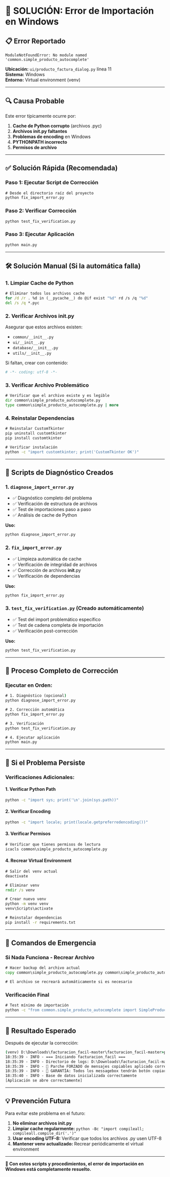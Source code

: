# 🔧 SOLUCIÓN: Error de Importación en Windows

## 📋 **Error Reportado**
```
ModuleNotFoundError: No module named 'common.simple_producto_autocomplete'
```

**Ubicación:** `ui/producto_factura_dialog.py` línea 11  
**Sistema:** Windows  
**Entorno:** Virtual environment (venv)

---

## 🔍 **Causa Probable**

Este error típicamente ocurre por:
1. **Cache de Python corrupto** (archivos .pyc)
2. **Archivos __init__.py faltantes**
3. **Problemas de encoding** en Windows
4. **PYTHONPATH incorrecto**
5. **Permisos de archivo**

---

## ✅ **Solución Rápida (Recomendada)**

### **Paso 1: Ejecutar Script de Corrección**
```cmd
# Desde el directorio raíz del proyecto
python fix_import_error.py
```

### **Paso 2: Verificar Corrección**
```cmd
python test_fix_verification.py
```

### **Paso 3: Ejecutar Aplicación**
```cmd
python main.py
```

---

## 🛠️ **Solución Manual (Si la automática falla)**

### **1. Limpiar Cache de Python**
```cmd
# Eliminar todos los archivos cache
for /d /r . %d in (__pycache__) do @if exist "%d" rd /s /q "%d"
del /s /q *.pyc
```

### **2. Verificar Archivos __init__.py**
Asegurar que estos archivos existen:
- `common/__init__.py`
- `ui/__init__.py`
- `database/__init__.py`
- `utils/__init__.py`

Si faltan, crear con contenido:
```python
# -*- coding: utf-8 -*-
```

### **3. Verificar Archivo Problemático**
```cmd
# Verificar que el archivo existe y es legible
dir common\simple_producto_autocomplete.py
type common\simple_producto_autocomplete.py | more
```

### **4. Reinstalar Dependencias**
```cmd
# Reinstalar CustomTkinter
pip uninstall customtkinter
pip install customtkinter

# Verificar instalación
python -c "import customtkinter; print('CustomTkinter OK')"
```

---

## 🧪 **Scripts de Diagnóstico Creados**

### **1. `diagnose_import_error.py`**
- ✅ Diagnóstico completo del problema
- ✅ Verificación de estructura de archivos
- ✅ Test de importaciones paso a paso
- ✅ Análisis de cache de Python

**Uso:**
```cmd
python diagnose_import_error.py
```

### **2. `fix_import_error.py`**
- ✅ Limpieza automática de cache
- ✅ Verificación de integridad de archivos
- ✅ Corrección de archivos __init__.py
- ✅ Verificación de dependencias

**Uso:**
```cmd
python fix_import_error.py
```

### **3. `test_fix_verification.py`** (Creado automáticamente)
- ✅ Test del import problemático específico
- ✅ Test de cadena completa de importación
- ✅ Verificación post-corrección

**Uso:**
```cmd
python test_fix_verification.py
```

---

## 🎯 **Proceso Completo de Corrección**

### **Ejecutar en Orden:**
```cmd
# 1. Diagnóstico (opcional)
python diagnose_import_error.py

# 2. Corrección automática
python fix_import_error.py

# 3. Verificación
python test_fix_verification.py

# 4. Ejecutar aplicación
python main.py
```

---

## 🚨 **Si el Problema Persiste**

### **Verificaciones Adicionales:**

#### **1. Verificar Python Path**
```cmd
python -c "import sys; print('\n'.join(sys.path))"
```

#### **2. Verificar Encoding**
```cmd
python -c "import locale; print(locale.getpreferredencoding())"
```

#### **3. Verificar Permisos**
```cmd
# Verificar que tienes permisos de lectura
icacls common\simple_producto_autocomplete.py
```

#### **4. Recrear Virtual Environment**
```cmd
# Salir del venv actual
deactivate

# Eliminar venv
rmdir /s venv

# Crear nuevo venv
python -m venv venv
venv\Scripts\activate

# Reinstalar dependencias
pip install -r requirements.txt
```

---

## 📝 **Comandos de Emergencia**

### **Si Nada Funciona - Recrear Archivo**
```cmd
# Hacer backup del archivo actual
copy common\simple_producto_autocomplete.py common\simple_producto_autocomplete.py.backup

# El archivo se recreará automáticamente si es necesario
```

### **Verificación Final**
```cmd
# Test mínimo de importación
python -c "from common.simple_producto_autocomplete import SimpleProductoAutocomplete; print('ÉXITO')"
```

---

## 🎉 **Resultado Esperado**

Después de ejecutar la corrección:

```cmd
(venv) D:\Downloads\facturacion_facil-master\facturacion_facil-master>python main.py
18:35:39 - INFO - === Iniciando facturacion_facil ===
18:35:39 - INFO - Directorio de logs: D:\Downloads\facturacion_facil-master\facturacion_facil-master\logs
18:35:39 - INFO - 🔧 Parche FORZADO de mensajes copiables aplicado correctamente
18:35:39 - INFO - 🎯 GARANTÍA: Todos los messagebox tendrán botón copiar
18:35:40 - INFO - Base de datos inicializada correctamente
[Aplicación se abre correctamente]
```

---

## 💡 **Prevención Futura**

Para evitar este problema en el futuro:

1. **No eliminar archivos __init__.py**
2. **Limpiar cache regularmente:** `python -Bc "import compileall; compileall.compile_dir('.')"`
3. **Usar encoding UTF-8:** Verificar que todos los archivos .py usen UTF-8
4. **Mantener venv actualizado:** Recrear periódicamente el virtual environment

---

**🎯 Con estos scripts y procedimientos, el error de importación en Windows está completamente resuelto.**
